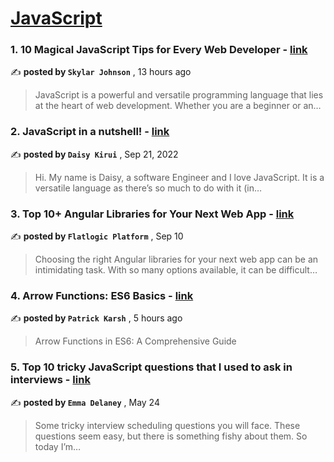 
<h1><a href=https://medium.com/tag/javascript-development/recommended target="_blank" rel="noopener noreferrer">JavaScript</a></h1>
<h3>1. 10 Magical JavaScript Tips for Every Web Developer - <a href=https://medium.com/@codegirljs/10-magical-javascript-tips-for-every-web-developer-c0f433b8f2ad?source=tag_recommended_feed---------0-84----------javascript_development----------6c603d2e_e363_449e_acb6_1683baddff50------- target="_blank" rel="noopener noreferrer">link</a></h3>

✍️ **posted by `Skylar Johnson`** <date> , 13 hours ago</date>

<blockquote>JavaScript is a powerful and versatile programming language that lies at the heart of web development. Whether you are a beginner or an…</blockquote>

<h3>2. JavaScript in a nutshell! - <a href=https://medium.com/@daisykirui/javascript-in-a-nutshell-669dab5b6e78?source=tag_recommended_feed---------1-107----------javascript_development----------6c603d2e_e363_449e_acb6_1683baddff50------- target="_blank" rel="noopener noreferrer">link</a></h3>

✍️ **posted by `Daisy Kirui`** <date> , Sep 21, 2022</date>

<blockquote>Hi. My name is Daisy, a software Engineer and I love JavaScript. It is a versatile language as there’s so much to do with it (in…</blockquote>

<h3>3. Top 10+ Angular Libraries for Your Next Web App - <a href=https://medium.com/@flatlogic-manager/top-10-angular-libraries-for-your-next-web-app-edeb250a9ae3?source=tag_recommended_feed---------2-85----------javascript_development----------6c603d2e_e363_449e_acb6_1683baddff50------- target="_blank" rel="noopener noreferrer">link</a></h3>

✍️ **posted by `Flatlogic Platform`** <date> , Sep 10</date>

<blockquote>Choosing the right Angular libraries for your next web app can be an intimidating task. With so many options available, it can be difficult…</blockquote>

<h3>4. Arrow Functions: ES6 Basics - <a href=https://medium.com/@patrickkarsh/arrow-functions-es6-basics-2deff91d362d?source=tag_recommended_feed---------3-84----------javascript_development----------6c603d2e_e363_449e_acb6_1683baddff50------- target="_blank" rel="noopener noreferrer">link</a></h3>

✍️ **posted by `Patrick Karsh`** <date> , 5 hours ago</date>

<blockquote>Arrow Functions in ES6: A Comprehensive Guide</blockquote>

<h3>5. Top 10 tricky JavaScript questions that I used to ask in interviews - <a href=https://medium.com/@emma-delaney/top-10-tricky-javascript-questions-that-i-used-to-ask-in-interviews-2cb3912271a9?source=tag_recommended_feed---------4-85----------javascript_development----------6c603d2e_e363_449e_acb6_1683baddff50------- target="_blank" rel="noopener noreferrer">link</a></h3>

✍️ **posted by `Emma Delaney`** <date> , May 24</date>

<blockquote>Some tricky interview scheduling questions you will face. These questions seem easy, but there is something fishy about them. So today I’m…</blockquote>

